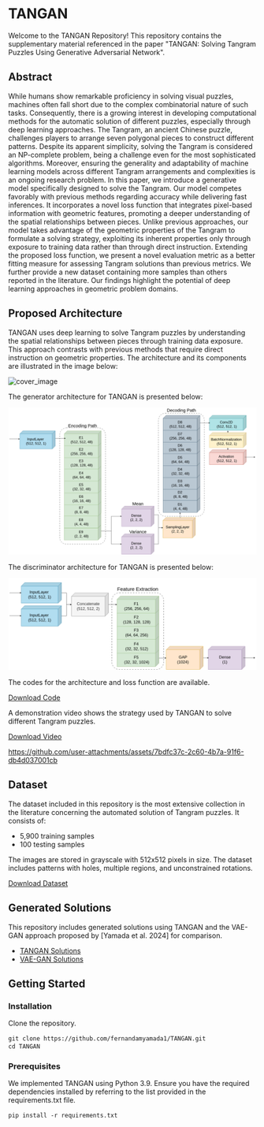 # TANGAN

Welcome to the TANGAN Repository! This repository contains the supplementary material referenced in the paper "TANGAN: Solving Tangram Puzzles Using Generative Adversarial Network".

## Abstract

While humans show remarkable proficiency in solving visual puzzles, machines often fall short due to the complex combinatorial nature of such tasks. Consequently, there is a growing interest in developing computational methods for the automatic solution of different puzzles, especially through deep learning approaches. The Tangram, an ancient Chinese puzzle, challenges players to arrange seven polygonal pieces to construct different patterns. Despite its apparent simplicity, solving the Tangram is considered an NP-complete problem, being a challenge even for the most sophisticated algorithms. Moreover, ensuring the generality and adaptability of machine learning models across different Tangram arrangements and complexities is an ongoing research problem. In this paper, we introduce a generative model specifically designed to solve the Tangram. Our model competes favorably with previous methods regarding accuracy while delivering fast inferences. It incorporates a novel loss function that integrates pixel-based information with geometric features, promoting a deeper understanding of the spatial relationships between pieces. Unlike previous approaches, our model takes advantage of the geometric properties of the Tangram to formulate a solving strategy, exploiting its inherent properties only through exposure to training data rather than through direct instruction. Extending the proposed loss function, we present a novel evaluation metric as a better fitting measure for assessing Tangram solutions than previous metrics. We further provide a new dataset containing more samples than others reported in the literature. Our findings highlight the potential of deep learning approaches in geometric problem domains.

## Proposed Architecture

TANGAN uses deep learning to solve Tangram puzzles by understanding the spatial relationships between pieces through training data exposure. This approach contrasts with previous methods that require direct instruction on geometric properties. The architecture and its components are illustrated in the image below:


![cover_image](https://github.com/fernandamyamada1/TANGAN/assets/20599223/1fb98c68-d633-42df-b7e6-8eadf9cb90ca)

The generator architecture for TANGAN is presented below: 

![generator](https://github.com/fernandamyamada1/TANGAN/blob/main/generator_arch.png)

The discriminator architecture for TANGAN is presented below: 

![discriminator](https://github.com/fernandamyamada1/TANGAN/blob/main/discriminator_arch.png)

The codes for the architecture and loss function are available.

[Download Code](https://github.com/fernandamyamada1/TANGAN/blob/main/TANGAN.py)

A demonstration video shows the strategy used by TANGAN to solve different Tangram puzzles.

[Download Video](https://github.com/fernandamyamada1/TANGAN/tree/main/final_video.mov)



https://github.com/user-attachments/assets/7bdfc37c-2c60-4b7a-91f6-db4d037001cb



## Dataset
The dataset included in this repository is the most extensive collection in the literature concerning the automated solution of Tangram puzzles. It consists of:

- 5,900 training samples
- 100 testing samples

The images are stored in grayscale with 512x512 pixels in size. The dataset includes patterns with holes, multiple regions, and unconstrained rotations.

[Download Dataset](https://github.com/fernandamyamada1/TANGAN/tree/main/dataset/)


## Generated Solutions

This repository includes generated solutions using TANGAN and the VAE-GAN approach proposed by [Yamada et al. 2024] for comparison.

- [TANGAN Solutions](https://github.com/fernandamyamada1/TANGAN/tree/main/solutions/tangan)
- [VAE-GAN Solutions](https://github.com/fernandamyamada1/TANGAN/tree/main/solutions/vaegan)


## Getting Started

### Installation
Clone the repository.

```
git clone https://github.com/fernandamyamada1/TANGAN.git
cd TANGAN
```

### Prerequisites
We implemented TANGAN using Python 3.9. Ensure you have the required dependencies installed by referring to the list provided in the requirements.txt file.

```
pip install -r requirements.txt
```






